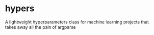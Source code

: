 # hypers
A lightweight hyperparameters class for machine learning projects that takes away all the pain of argparse
